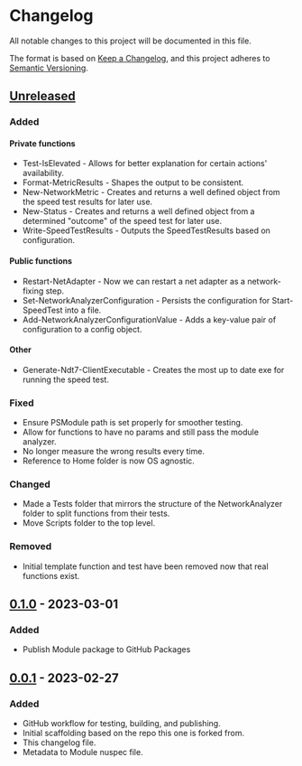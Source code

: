 # Changelog

All notable changes to this project will be documented in this file.

The format is based on [Keep a Changelog](https://keepachangelog.com/en/1.0.0), and this project adheres to [Semantic Versioning](https://semver.org/spec/v2.0.0.html).

## [Unreleased]

### Added

#### Private functions
- Test-IsElevated - Allows for better explanation for certain actions' availability.
- Format-MetricResults - Shapes the output to be consistent.
- New-NetworkMetric - Creates and returns a well defined object from the speed test results for later use.
- New-Status - Creates and returns a well defined object from a determined "outcome" of the speed test for later use.
- Write-SpeedTestResults - Outputs the SpeedTestResults based on configuration.

#### Public functions
- Restart-NetAdapter - Now we can restart a net adapter as a network-fixing step.
- Set-NetworkAnalyzerConfiguration - Persists the configuration for Start-SpeedTest into a file.
- Add-NetworkAnalyzerConfigurationValue - Adds a key-value pair of configuration to a config object.

#### Other
- Generate-Ndt7-ClientExecutable - Creates the most up to date exe for running the speed test.

### Fixed

- Ensure PSModule path is set properly for smoother testing.
- Allow for functions to have no params and still pass the module analyzer.
- No longer measure the wrong results every time.
- Reference to Home folder is now OS agnostic.

### Changed

- Made a Tests folder that mirrors the structure of the NetworkAnalyzer folder to split functions from their tests.
- Move Scripts folder to the top level.

### Removed

- Initial template function and test have been removed now that real functions exist.

## [0.1.0] - 2023-03-01

### Added

- Publish Module package to GitHub Packages

## [0.0.1] - 2023-02-27

### Added

- GitHub workflow for testing, building, and publishing.
- Initial scaffolding based on the repo this one is forked from.
- This changelog file.
- Metadata to Module nuspec file.

[unreleased]: https://github.com/beau-witter/NetworkAnalyzer/compare/v0.1.0...HEAD
[0.1.0]: https://github.com/beau-witter/NetworkAnalyzer/releases/tag/v0.1.0
[0.0.1]: https://github.com/beau-witter/NetworkAnalyzer/releases/tag/v0.0.1

